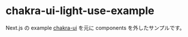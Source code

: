 # chakra-ui-light-use-example

Next.js の example [chakra-ui](https://github.com/vercel/next.js/tree/canary/examples/with-chakra-ui) を元に components を外したサンプルです。
